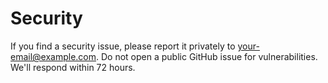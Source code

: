 
# Security

If you find a security issue, please report it privately to <your-email@example.com>.
Do not open a public GitHub issue for vulnerabilities. We'll respond within 72 hours.
